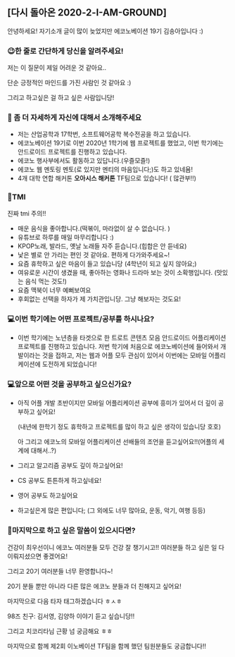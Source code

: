 ## [다시 돌아온 2020-2-I-AM-GROUND]

안녕하세요! 자기소개 글이 많이 늦었지만 에코노베이션 19기 김송아입니다 :)



### 😉한 줄로 간단하게 당신을 알려주세요!

저는 이 질문이 제일 어려운 것 같아요..

단순 긍정적인 마인드를 가진 사람인 것 같아요 :)

그리고 하고싶은 걸 하고 싶은 사람입니당!



### 🌷 좀 더 자세하게 자신에 대해서 소개해주세요

- 저는 산업공학과 17학번, 소프트웨어공학 복수전공을 하고 있습니다.
- 에코노베이션 19기로 이번 2020년 1학기에 웹 프로젝트를 했었고, 이번 학기에는 안드로이드 프로젝트를 진행하고 있습니다.
- 에코노 행사부에서도 활동하고 있답니다.(우즐모즐!)
- 에코노 웹 멘토링 멘토(로 있지만 멘티의 마음입니다;)도 하고 있네욤!
- 4개 대학 연합 해커톤 **오아시스 해커톤** TF팀으로 있습니다! ( 많관부!!)



### 💓TMI

진짜 tmi 주의!!

- 매운 음식을 좋아합니다.(떡볶이, 마라없이 살 수 없습니다. )
- 유튜브로 하루를 매일 마무리합니다 :)
- KPOP노래, 발라드, 옛날 노래들 자주 듣습니다.(힙합은 안 듣네요)
- 낯은 별로 안 가리는 편인 것 같아요. 편하게 다가와주세요~!
- 요즘 휴학하고 싶은 마음이 들고 있습니당 (4학년이 되고 싶지 않아요;)
- 여유로운 시간이 생겼을 때, 좋아하는 영화나 드라마 보는 것이 소확행입니다. (맛있는 음식 먹는 것도!)
- 요즘 맥북이 너무 예뻐보여요
- 후회없는 선택을 하자가 제 가치관입니당. 그냥 해보자는 것도요!



### 💻이번 학기에는 어떤 프로젝트/공부를 하시나요?

- 이번 학기에는 노년층을 타겟으로 한 트로트 콘텐츠 모음 안드로이드 어플리케이션 프로젝트를 진행하고 있습니다. 저번 학기에 처음으로 에코노베이션에 들어와서 개발이라는 것을 접하고, 저는 웹과 어플 모두 관심이 있어서 이번에는 모바일 어플리케이션에 도전하게 되었습니다!

  

### 💻앞으로 어떤 것을 공부하고 싶으신가요?

- 아직 어플 개발 초반이지만 모바일 어플리케이션 공부에 흥미가 있어서 더 깊이 공부하고 싶어요! 

  (내년에 한학기 정도 휴학하고 프로젝트를 많이 하고 싶은 생각이 있습니당 호호)

  아 그리고 에코노의 모바일 어플리케이션 선배들의 조언을 듣고싶어요!!(어플의 세계에 대해서..?)

- 그리고 알고리즘 공부도 깊이 하고싶어요!

- CS 공부도 튼튼하게 하고싶네요!

- 영어 공부도 하고싶어요

- 하고싶은게 많은 편입니다; (그 외에도 너무 많아요, 운동, 악기, 여행 등등)

  

### 🙌마지막으로 하고 싶은 말씀이 있으시다면?

건강이 최우선이니 에코노 여러분들 모두 건강 잘 챙기시고!! 여러분들 하고 싶은 일 다 이뤄지셨으면 좋겠어요!

그리고 20기 여러분들 너무 환영합니다~! 

20기 분들 뿐만 아니라 다른 많은 에코노 분들과 더 친해지고 싶어요!

마지막으로 다음 타자 태그하겠습니다 ㅎㅅㅎ

98즈 친구: 김서영, 김양하 이야기 듣고 싶습니당!!

그리고 치코리타님 근황 넘 궁금해요 ㅎㅎ

마지막으로 함께 제2회 이노베이션 TF팀을 함께 했던 팀원분들도 궁금합니다!!